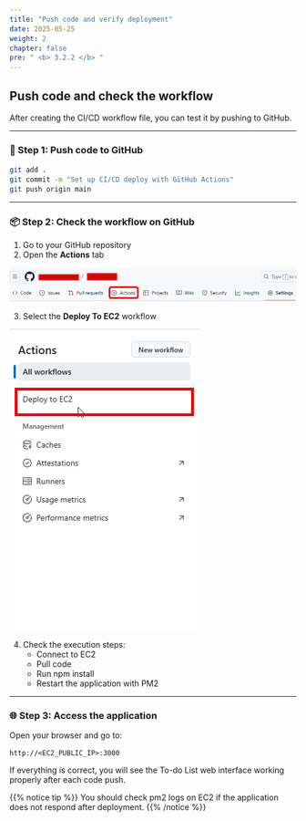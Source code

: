 ```yaml
---
title: "Push code and verify deployment"
date: 2025-05-25
weight: 2
chapter: false
pre: " <b> 3.2.2 </b> "
---
```


## Push code and check the workflow

After creating the CI/CD workflow file, you can test it by pushing to GitHub.

---

### 🚀 Step 1: Push code to GitHub

```bash
git add .
git commit -m "Set up CI/CD deploy with GitHub Actions"
git push origin main
```

---

### 📦 Step 2: Check the workflow on GitHub

1. Go to your GitHub repository
2. Open the **Actions** tab

![Act](/images/3.deploy/004-github-action.png)

3. Select the **Deploy To EC2** workflow

![Sec](/images/3.deploy/005-github-action.png)

4. Check the execution steps:
   - Connect to EC2
   - Pull code
   - Run npm install
   - Restart the application with PM2

---

### 🌐 Step 3: Access the application

Open your browser and go to:

```
http://<EC2_PUBLIC_IP>:3000
```

If everything is correct, you will see the To-do List web interface working properly after each code push.

{{% notice tip %}}
You should check pm2 logs on EC2 if the application does not respond after deployment.
{{% /notice %}}
